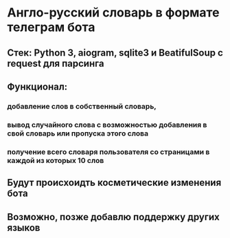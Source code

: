 # Англо-русский словарь в формате телеграм бота
## Стек: Python 3, aiogram, sqlite3 и BeatifulSoup с request для парсинга
## Функционал: 
### добавление слов в собственный словарь, 
### вывод случайного слова с возможностью добавления в свой словарь или пропуска этого слова
### получение всего словаря пользователя со страницами в каждой из которых 10 слов
## Будут происхоидть косметические изменения бота
## Возможно, позже добавлю поддержку других языков
